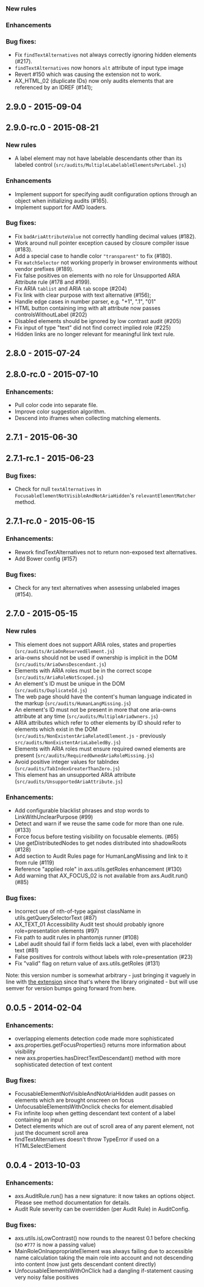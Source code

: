 ### New rules

### Enhancements

### Bug fixes:

* Fix `findTextAlternatives` not always correctly ignoring hidden elements (#217).
* `findTextAlternatives` now honors `alt` attribute of input type image
* Revert #150 which was causing the extension not to work.
* AX_HTML_02 (duplicate IDs) now only audits elements that are referenced by an IDREF (#141);

## 2.9.0 - 2015-09-04

## 2.9.0-rc.0 - 2015-08-21

### New rules

* A label element may not have labelable descendants other than its labeled control (`src/audits/MultipleLabelableElementsPerLabel.js`)

### Enhancements

* Implement support for specifying audit configuration options through an object when initializing audits (#165).
* Implement support for AMD loaders.

### Bug fixes:

* Fix `badAriaAttributeValue` not correctly handling decimal values (#182).
* Work around null pointer exception caused by closure compiler issue (#183).
* Add a special case to handle color `"transparent"` to fix (#180).
* Fix `matchSelector` not working properly in browser environments without vendor prefixes (#189).
* Fix false positives on elements with no role for Unsupported ARIA Attribute rule (#178 and #199).
* Fix ARIA `tablist` and ARIA `tab` scope (#204)
* Fix link with clear purpose with text alternative (#156);
* Handle edge cases in number parser, e.g. "+1", ".1", "01"
* HTML button containing img with alt attribute now passes controlsWithoutLabel (#202)
* Disabled elements should be ignored by low contrast audit (#205)
* Fix input of type "text" did not find correct implied role (#225)
* Hidden links are no longer relevant for meaningful link text rule.

## 2.8.0 - 2015-07-24

## 2.8.0-rc.0 - 2015-07-10

### Enhancements:
* Pull color code into separate file.
* Improve color suggestion algorithm.
* Descend into iframes when collecting matching elements.

## 2.7.1 - 2015-06-30

## 2.7.1-rc.1 - 2015-06-23

### Bug fixes:

* Check for null `textAlternatives` in `FocusableElementNotVisibleAndNotAriaHidden`'s `relevantElementMatcher` method.

## 2.7.1-rc.0 - 2015-06-15

### Enhancements:
* Rework findTextAlternatives not to return non-exposed text alternatives.
* Add Bower config (#157)

### Bug fixes:
* Check for any text alternatives when assessing unlabeled images (#154).

## 2.7.0 - 2015-05-15

### New rules
* This element does not support ARIA roles, states and properties (`src/audits/AriaOnReservedElement.js`)
* aria-owns should not be used if ownership is implicit in the DOM (`src/audits/AriaOwnsDescendant.js`)
* Elements with ARIA roles must be in the correct scope (`src/audits/AriaRoleNotScoped.js`)
* An element's ID must be unique in the DOM (`src/audits/DuplicateId.js`)
* The web page should have the content's human language indicated in the markup (`src/audits/HumanLangMissing.js`)
* An element's ID must not be present in more that one aria-owns attribute at any time (`src/audits/MultipleAriaOwners.js`)
* ARIA attributes which refer to other elements by ID should refer to elements which exist in the DOM (`src/audits/NonExistentAriaRelatedElement.js` - previously `src/audits/NonExistentAriaLabeledBy.js`)
* Elements with ARIA roles must ensure required owned elements are present (`src/audits/RequiredOwnedAriaRoleMissing.js`)
* Avoid positive integer values for tabIndex (`src/audits/TabIndexGreaterThanZero.js`)
* This element has an unsupported ARIA attribute (`src/audits/UnsupportedAriaAttribute.js`)

### Enhancements:
* Add configurable blacklist phrases and stop words to LinkWithUnclearPurpose (#99)
* Detect and warn if we reuse the same code for more than one rule. (#133)
* Force focus before testing visibility on focusable elements. (#65)
* Use getDistributedNodes to get nodes distributed into shadowRoots (#128)
* Add section to Audit Rules page for HumanLangMissing and link to it from rule (#119)
* Reference "applied role" in axs.utils.getRoles enhancement (#130)
* Add warning that AX_FOCUS_02 is not available from axs.Audit.run() (#85)

### Bug fixes:
* Incorrect use of nth-of-type against className in utils.getQuerySelectorText (#87)
* AX_TEXT_01 Accessibility Audit test should probably ignore role=presentation elements (#97)
* Fix path to audit rules in phantomjs runner (#108)
* Label audit should fail if form fields lack a label, even with placeholder text (#81)
* False positives for controls without labels with role=presentation (#23)
* Fix "valid" flag on return value of axs.utils.getRoles (#131)

Note: this version number is somewhat arbitrary - just bringing it vaguely in line with [the extension](https://github.com/GoogleChrome/accessibility-developer-tools-extension) since that's where the library originated - but will use semver for version bumps going forward from here.

## 0.0.5 - 2014-02-04

### Enhancements:
* overlapping elements detection code made more sophisticated
* axs.properties.getFocusProperties() returns more information about visibility
* new axs.properties.hasDirectTextDescendant() method with more sophisticated detection of text content

### Bug fixes:
* FocusableElementNotVisibleAndNotAriaHidden audit passes on elements which are brought onscreen on focus
* UnfocusableElementsWithOnclick checks for element.disabled
* Fix infinite loop when getting descendant text content of a label containing an input
* Detect elements which are out of scroll area of any parent element, not just the document scroll area
* findTextAlternatives doesn't throw TypeError if used on a HTMLSelectElement

## 0.0.4 - 2013-10-03

### Enhancements:

* axs.AuditRule.run() has a new signature: it now takes an options object. Please see method documentation for details.
* Audit Rule severity can be overridden (per Audit Rule) in AuditConfig.

### Bug fixes:

* axs.utils.isLowContrast() now rounds to the nearest 0.1 before checking (so `#777` is now a passing value)
* MainRoleOnInappropriateElement was always failing due to accessible name calculation taking the main role into account and not descending into content (now just gets descendant content directly)
* UnfocusableElementsWithOnClick had a dangling if-statement causing very noisy false positives
